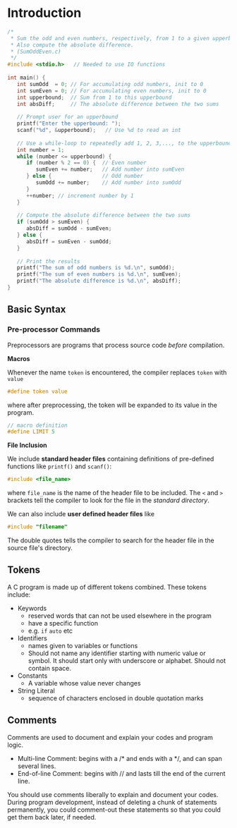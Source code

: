 # Introduction

```c
/*
 * Sum the odd and even numbers, respectively, from 1 to a given upperbound.
 * Also compute the absolute difference.
 * (SumOddEven.c)
 */
#include <stdio.h>   // Needed to use IO functions
 
int main() {
   int sumOdd  = 0; // For accumulating odd numbers, init to 0
   int sumEven = 0; // For accumulating even numbers, init to 0
   int upperbound;  // Sum from 1 to this upperbound
   int absDiff;     // The absolute difference between the two sums
 
   // Prompt user for an upperbound
   printf("Enter the upperbound: ");
   scanf("%d", &upperbound);   // Use %d to read an int
 
   // Use a while-loop to repeatedly add 1, 2, 3,..., to the upperbound
   int number = 1;
   while (number <= upperbound) {
      if (number % 2 == 0) {  // Even number
         sumEven += number;   // Add number into sumEven
      } else {                // Odd number
         sumOdd += number;    // Add number into sumOdd
      }
      ++number; // increment number by 1
   }
 
   // Compute the absolute difference between the two sums
   if (sumOdd > sumEven) {
      absDiff = sumOdd - sumEven;
   } else {
      absDiff = sumEven - sumOdd;
   }
 
   // Print the results
   printf("The sum of odd numbers is %d.\n", sumOdd);
   printf("The sum of even numbers is %d.\n", sumEven);
   printf("The absolute difference is %d.\n", absDiff);
}
```

## Basic Syntax

### Pre-processor Commands

Preprocessors are programs that process source code *before* compilation.

**Macros**

Whenever the name `token` is encountered, the compiler replaces `token` with `value`

```c
#define token value
```
where after preprocessing, the token will be expanded to its value in the program.
```c
// macro definition
#define LIMIT 5
```

**File Inclusion**

We include **standard header files** containing definitions of pre-defined functions like `printf()` and `scanf()`:

```c
#include <file_name>
```
where `file_name` is the name of the header file to be included. The `<` and `>` brackets tell the compiler to look for the file in the *standard directory*.

We can also include **user defined header files** like

```c
#include "filename"
```

The double quotes tells the compiler to search for the header file in the source file's directory.

## Tokens

A C program is made up of different tokens combined. These tokens include:

- Keywords
   - reserved words that can not be used elsewhere in the program
   - have a specific function
   - e.g. `if` `auto` etc
- Identifiers
   - names given to variables or functions
   - Should not name any identifier starting with numeric value or symbol. It should start only with underscore or alphabet. Should not contain space.
- Constants
   - A variable whose value never changes
- String Literal
   - sequence of characters enclosed in double quotation marks

## Comments

Comments are used to document and explain your codes and program logic.

- Multi-line Comment: begins with a /* and ends with a */, and can span several lines.
- End-of-line Comment: begins with // and lasts till the end of the current line.

You should use comments liberally to explain and document your codes. During program development, instead of deleting a chunk of statements permanently, you could comment-out these statements so that you could get them back later, if needed.

